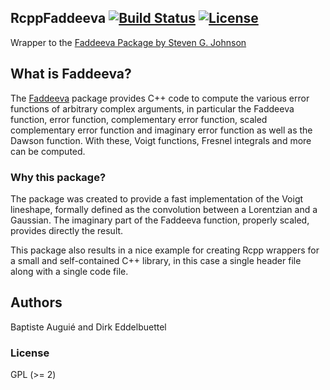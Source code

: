 ## RcppFaddeeva [![Build Status](https://travis-ci.org/baptiste/rcppfaddeeva.svg)](https://travis-ci.org/baptiste/rcppfaddeeva) [![License](http://img.shields.io/badge/license-GPL%20%28%3E=%202%29-brightgreen.svg?style=flat)](http://www.gnu.org/licenses/gpl-2.0.html)

Wrapper to the
[Faddeeva Package by Steven G. Johnson](http://ab-initio.mit.edu/wiki/index.php/Faddeeva_Package)

## What is Faddeeva?

The [Faddeeva](http://ab-initio.mit.edu/wiki/index.php/Faddeeva_Package)
package provides C++ code to compute the various error functions of arbitrary
complex arguments, in particular the Faddeeva function, error function,
complementary error function, scaled complementary error function and
imaginary error function as well as the Dawson function.  With these, Voigt
functions, Fresnel integrals and more can be computed.

### Why this package?

The package was created to provide a fast implementation of the Voigt lineshape, formally defined as the convolution between a Lorentzian and a Gaussian. The imaginary part of the Faddeeva function, properly scaled, provides directly the result.

This package also results in a nice example for creating Rcpp wrappers for a small and
self-contained C++ library, in this case a single header file along with a
single code file.

## Authors

Baptiste Auguié and Dirk Eddelbuettel

### License

GPL (>= 2)


